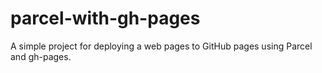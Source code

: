 # parcel-with-gh-pages

A simple project for deploying a web pages to GitHub pages using Parcel and gh-pages.

